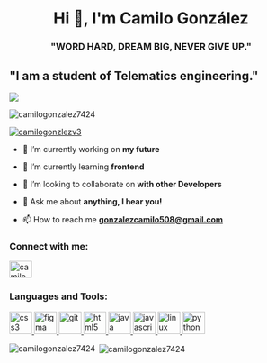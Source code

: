 <h1 align="center">Hi 👋, I'm Camilo González</h1>
<h3 align="center">"WORD HARD, DREAM BIG, NEVER GIVE UP."</h3>

<h2 allign="center">"I am a student of Telematics engineering."</h2>

<p allign="right"> <img src="![8b35fef55fba1a201c9c7a11d3ec3d64](https://user-images.githubusercontent.com/69222739/97386133-33099780-18a1-11eb-8972-19fb137624e5.gif)" /> </p>

<p align="left"> <img src="https://komarev.com/ghpvc/?username=camilogonzalez7424&label=Profile%20views&color=0e75b6&style=flat" alt="camilogonzalez7424" /> </p>

<p align="left"> <a href="https://twitter.com/camilogonzlezv3" target="blank"><img src="https://img.shields.io/twitter/follow/camilogonzlezv3?logo=twitter&style=for-the-badge" alt="camilogonzlezv3" /></a> </p>

- 🔭 I’m currently working on **my future**

- 🌱 I’m currently learning **frontend**

- 👯 I’m looking to collaborate on **with other Developers**

- 💬 Ask me about **anything, I hear you!**

- 📫 How to reach me **gonzalezcamilo508@gmail.com**

<h3 align="left">Connect with me:</h3>
<p align="left">
<a href="https://twitter.com/camilogonzlezv3" target="blank"><img align="center" src="https://cdn.jsdelivr.net/npm/simple-icons@3.0.1/icons/twitter.svg" alt="camilogonzlezv3" height="30" width="40" /></a>
</p>

<h3 align="left">Languages and Tools:</h3>
<p align="left"> <a href="https://www.w3schools.com/css/" target="_blank"> <img src="https://devicons.github.io/devicon/devicon.git/icons/css3/css3-original-wordmark.svg" alt="css3" width="40" height="40"/> </a> <a href="https://www.figma.com/" target="_blank"> <img src="https://www.vectorlogo.zone/logos/figma/figma-icon.svg" alt="figma" width="40" height="40"/> </a> <a href="https://git-scm.com/" target="_blank"> <img src="https://www.vectorlogo.zone/logos/git-scm/git-scm-icon.svg" alt="git" width="40" height="40"/> </a> <a href="https://www.w3.org/html/" target="_blank"> <img src="https://devicons.github.io/devicon/devicon.git/icons/html5/html5-original-wordmark.svg" alt="html5" width="40" height="40"/> </a> <a href="https://www.java.com" target="_blank"> <img src="https://devicons.github.io/devicon/devicon.git/icons/java/java-original-wordmark.svg" alt="java" width="40" height="40"/> </a> <a href="https://developer.mozilla.org/en-US/docs/Web/JavaScript" target="_blank"> <img src="https://devicons.github.io/devicon/devicon.git/icons/javascript/javascript-original.svg" alt="javascript" width="40" height="40"/> </a> <a href="https://www.linux.org/" target="_blank"> <img src="https://devicons.github.io/devicon/devicon.git/icons/linux/linux-original.svg" alt="linux" width="40" height="40"/> </a> <a href="https://www.python.org" target="_blank"> <img src="https://devicons.github.io/devicon/devicon.git/icons/python/python-original.svg" alt="python" width="40" height="40"/> </a> </p>

<p><img align="left" src="https://github-readme-stats.vercel.app/api/top-langs?username=camilogonzalez7424&show_icons=true&locale=en&layout=compact" alt="camilogonzalez7424" /></p>

<p>&nbsp;<img align="center" src="https://github-readme-stats.vercel.app/api?username=camilogonzalez7424&show_icons=true&locale=en" alt="camilogonzalez7424" /></p>
